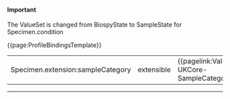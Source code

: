 <div id="newAsset" markdown="span" class="alert alert-success" role="alert"><h4><i class="fa fa-star"></i> Important</h4>

The ValueSet is changed from BiospyState to SampleState for Specimen.condition

</div>

{{page:ProfileBindingsTemplate}}

<table id="addToBindings">
<tr>
<td>Specimen.extension:sampleCategory</td>
<td>extensible</td>
<td>{{pagelink:ValueSet-UKCore-SampleCategory}}</td>
</tr>
</table>

---